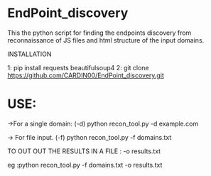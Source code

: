 # EndPoint_discovery
This the python script for finding the endpoints discovery from reconnaissance of JS files and html structure of the input domains. 

INSTALLATION

1: pip install requests beautifulsoup4
2: git clone https://github.com/CARDIN00/EndPoint_discovery.git

# USE:

->For a single domain: (-d)
python recon_tool.py -d example.com 

-> For file input. (-f)
python recon_tool.py -f domains.txt 

TO OUT OUT THE RESULTS IN A FILE :
-o results.txt

eg :python recon_tool.py -f domains.txt -o results.txt
